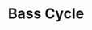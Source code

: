 ---
title: Bass Cycle
reverse: true
order: 2

img_url_mobile: /assets/img/bass-cycle-mobile.jpg
img_desktop_alt: Picture of the Resi customer dashboard on a smartphone

img_url_desktop: /assets/img/bass-cycle-desktop.jpg
img_desktop_alt: Picture of the Resi customer dashboard on a desktop

live_url: https://bass-cycle.netlify.app/
button_label: View live site

layout: project
include: project-preview.html
---